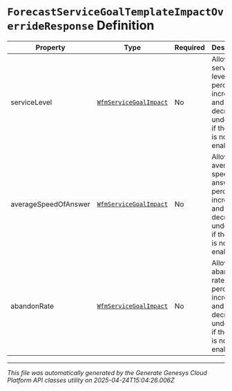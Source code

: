 # `ForecastServiceGoalTemplateImpactOverrideResponse` Definition

| Property | Type | Required | Description |
|----------|------|----------|-------------|
| serviceLevel | [`WfmServiceGoalImpact`](wfmservicegoalimpact-definition.md) | No | Allowed service level percent increase and decrease; undefined if the goal is not enabled |
| averageSpeedOfAnswer | [`WfmServiceGoalImpact`](wfmservicegoalimpact-definition.md) | No | Allowed average speed of answer percent increase and decrease; undefined if the goal is not enabled |
| abandonRate | [`WfmServiceGoalImpact`](wfmservicegoalimpact-definition.md) | No | Allowed abandon rate percent increase and decrease; undefined if the goal is not enabled |

---

*This file was automatically generated by the Generate Genesys Cloud Platform API classes utility on 2025-04-24T15:04:26.006Z*